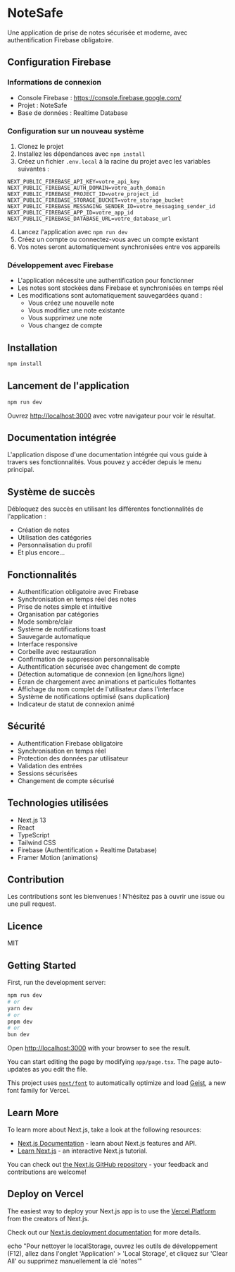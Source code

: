 # NoteSafe

Une application de prise de notes sécurisée et moderne, avec authentification Firebase obligatoire.

## Configuration Firebase

### Informations de connexion
- Console Firebase : https://console.firebase.google.com/
- Projet : NoteSafe
- Base de données : Realtime Database

### Configuration sur un nouveau système
1. Clonez le projet
2. Installez les dépendances avec `npm install`
3. Créez un fichier `.env.local` à la racine du projet avec les variables suivantes :
```env
NEXT_PUBLIC_FIREBASE_API_KEY=votre_api_key
NEXT_PUBLIC_FIREBASE_AUTH_DOMAIN=votre_auth_domain
NEXT_PUBLIC_FIREBASE_PROJECT_ID=votre_project_id
NEXT_PUBLIC_FIREBASE_STORAGE_BUCKET=votre_storage_bucket
NEXT_PUBLIC_FIREBASE_MESSAGING_SENDER_ID=votre_messaging_sender_id
NEXT_PUBLIC_FIREBASE_APP_ID=votre_app_id
NEXT_PUBLIC_FIREBASE_DATABASE_URL=votre_database_url
```
4. Lancez l'application avec `npm run dev`
5. Créez un compte ou connectez-vous avec un compte existant
6. Vos notes seront automatiquement synchronisées entre vos appareils

### Développement avec Firebase
- L'application nécessite une authentification pour fonctionner
- Les notes sont stockées dans Firebase et synchronisées en temps réel
- Les modifications sont automatiquement sauvegardées quand :
  - Vous créez une nouvelle note
  - Vous modifiez une note existante
  - Vous supprimez une note
  - Vous changez de compte

## Installation

```bash
npm install
```

## Lancement de l'application

```bash
npm run dev
```

Ouvrez [http://localhost:3000](http://localhost:3000) avec votre navigateur pour voir le résultat.

## Documentation intégrée

L'application dispose d'une documentation intégrée qui vous guide à travers ses fonctionnalités. Vous pouvez y accéder depuis le menu principal.

## Système de succès

Débloquez des succès en utilisant les différentes fonctionnalités de l'application :
- Création de notes
- Utilisation des catégories
- Personnalisation du profil
- Et plus encore...

## Fonctionnalités

- Authentification obligatoire avec Firebase
- Synchronisation en temps réel des notes
- Prise de notes simple et intuitive
- Organisation par catégories
- Mode sombre/clair
- Système de notifications toast
- Sauvegarde automatique
- Interface responsive
- Corbeille avec restauration
- Confirmation de suppression personnalisable
- Authentification sécurisée avec changement de compte
- Détection automatique de connexion (en ligne/hors ligne)
- Écran de chargement avec animations et particules flottantes
- Affichage du nom complet de l'utilisateur dans l'interface
- Système de notifications optimisé (sans duplication)
- Indicateur de statut de connexion animé

## Sécurité

- Authentification Firebase obligatoire
- Synchronisation en temps réel
- Protection des données par utilisateur
- Validation des entrées
- Sessions sécurisées
- Changement de compte sécurisé

## Technologies utilisées

- Next.js 13
- React
- TypeScript
- Tailwind CSS
- Firebase (Authentification + Realtime Database)
- Framer Motion (animations)

## Contribution

Les contributions sont les bienvenues ! N'hésitez pas à ouvrir une issue ou une pull request.

## Licence

MIT

## Getting Started

First, run the development server:

```bash
npm run dev
# or
yarn dev
# or
pnpm dev
# or
bun dev
```

Open [http://localhost:3000](http://localhost:3000) with your browser to see the result.

You can start editing the page by modifying `app/page.tsx`. The page auto-updates as you edit the file.

This project uses [`next/font`](https://nextjs.org/docs/app/building-your-application/optimizing/fonts) to automatically optimize and load [Geist](https://vercel.com/font), a new font family for Vercel.

## Learn More

To learn more about Next.js, take a look at the following resources:

- [Next.js Documentation](https://nextjs.org/docs) - learn about Next.js features and API.
- [Learn Next.js](https://nextjs.org/learn) - an interactive Next.js tutorial.

You can check out [the Next.js GitHub repository](https://github.com/vercel/next.js) - your feedback and contributions are welcome!

## Deploy on Vercel

The easiest way to deploy your Next.js app is to use the [Vercel Platform](https://vercel.com/new?utm_medium=default-template&filter=next.js&utm_source=create-next-app&utm_campaign=create-next-app-readme) from the creators of Next.js.

Check out our [Next.js deployment documentation](https://nextjs.org/docs/app/building-your-application/deploying) for more details.


echo "Pour nettoyer le localStorage, ouvrez les outils de développement (F12), allez dans l'onglet 'Application' > 'Local Storage', et cliquez sur 'Clear All' ou supprimez manuellement la clé 'notes'"